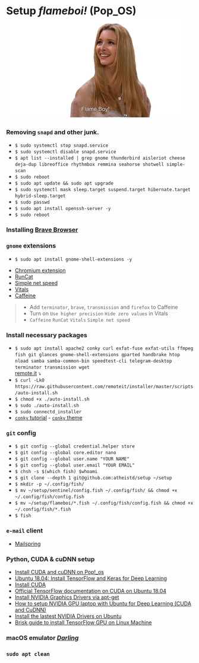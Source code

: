 # Setup *flameboi!* (Pop_OS) ![flameboi! image](https://github.com/atheistd/atheistd.github.io/raw/master/assets/flameboi/flameboi-small.png)

### Removing `snapd` and other junk.

- `$ sudo systemctl stop snapd.service`
- `$ sudo systemctl disable snapd.service`
- ```$ apt list --installed | grep gnome thunderbird aisleriot cheese deja-dup libreoffice rhythmbox remmina seahorse shotwell simple-scan```
- `$ sudo reboot`
- `$ sudo apt update && sudo apt upgrade`
- `$ sudo systemctl mask sleep.target suspend.target hibernate.target hybrid-sleep.target`
- `$ sudo passwd`
- `$ sudo apt install openssh-server -y`
- `$ sudo reboot`



### Installing [Brave Browser](https://brave-browser.readthedocs.io/en/latest/installing-brave.html#linux)



### `gnome` extensions

- `$ sudo apt install gnome-shell-extensions -y`
* [Chromium extension](https://chrome.google.com/webstore/detail/gnome-shell-integration/gphhapmejobijbbhgpjhcjognlahblep)
* [RunCat](https://extensions.gnome.org/extension/2986/runcat/)
* [Simple net speed](https://extensions.gnome.org/extension/1085/simple-net-speed/)
* [Vitals](https://extensions.gnome.org/extension/1460/vitals/)
* [Caffeine](https://extensions.gnome.org/extension/517/caffeine/)

> - Add `terminator`, `brave`, `transmission` and `firefox` to Caffeine
> - Turn on `Use higher precision` `Hide zero values` in Vitals
> - `Caffeine` `RunCat` `Vitals` `Simple net speed`



### Install necessary packages

- ```$ sudo apt install apache2 conky curl exfat-fuse exfat-utils ffmpeg fish git glances gnome-shell-extensions gparted handbrake htop nload samba samba-common-bin speedtest-cli telegram-desktop terminator transmission wget```
<br>[remote.it](http://remote.it) ⤵
- `$ curl -LkO https://raw.githubusercontent.com/remoteit/installer/master/scripts/auto-install.sh`
- `$ chmod +x ./auto-install.sh`
- `$ sudo ./auto-install.sh`
- `$ sudo connectd_installer`
- [`conky` tutorial](https://www.youtube.com/watch?v=QB8cjKpdVQY&t=619s) - [`conky` theme](https://www.deviantart.com/seajey/art/Conky-Seamod-v0-1-283461046)



### `git` config

- `$ git config --global credential.helper store`
- `$ git config --global core.editor nano`
- `$ git config --global user.name "YOUR NAME"`
- `$ git config --global user.email "YOUR EMAIL"`
- `$ chsh -s $(which fish) $whoami`
- `$ git clone --depth 1 git@github.com:atheistd/setup ~/setup`
- `$ mkdir -p ~/.config/fish/`
- `$ mv ~/setup/sentinel/config.fish ~/.config/fish/ && chmod +x ~/.config/fish/config.fish`
- `$ mv ~/setup/flameboi/*.fish ~/.config/fish/config.fish && chmod +x ~/.config/fish/*.fish`
- `$ fish`



### `e-mail` client

- [Mailspring](https://getmailspring.com/download)



### Python, CUDA & cuDNN setup

* [Install CUDA and cuDNN on Pop!_os](https://support.system76.com/articles/cuda/)
* [Ubuntu 18.04: Install TensorFlow and Keras for Deep Learning](https://www.pyimagesearch.com/2019/01/30/ubuntu-18-04-install-tensorflow-and-keras-for-deep-learning/)
* [Install CUDA](https://gist.github.com/mikaelhg/cae5b7938aa3dfdf3d06a40739f2f3f4#file-cuda-install-md)
* [Official TensorFlow documentation on CUDA on Ubuntu 18.04](https://www.tensorflow.org/install/gpu#ubuntu_1804_cuda_101)
* [Install NVIDIA Graphics Drivers via apt-get](https://gist.github.com/wangruohui/df039f0dc434d6486f5d4d098aa52d07#install-nvidia-graphics-driver-via-apt-get)
* [How to setup NVIDIA GPU laptop with Ubuntu for Deep Learning (CUDA and CuDNN)](https://lazyprogrammer.me/how-to-setup-nvidia-gpu-laptop-with-ubuntu-for-deep-learning-cuda-and-cudnn/)
* [Install the lastest NVIDIA Drivers on Ubuntu](https://www.maketecheasier.com/install-nvidia-drivers-ubuntu/)
* [Brisk guide to install TensorFlow GPU on Linux Machine](https://medium.com/@redowan/no-bullshit-guide-on-installing-tensorflow-gpu-ubuntu-18-04-18-10-238924cc4a6a)



### macOS emulator [*Darling*](https://www.darlinghq.org/)



### `sudo apt clean`
